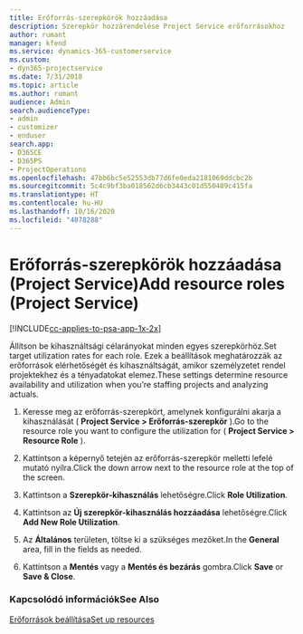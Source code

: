 ```yaml
---
title: Erőforrás-szerepkörök hozzáadása
description: Szerepkör hozzárendelése Project Service erőforrásokhoz
author: rumant
manager: kfend
ms.service: dynamics-365-customerservice
ms.custom:
- dyn365-projectservice
ms.date: 7/31/2018
ms.topic: article
ms.author: rumant
audience: Admin
search.audienceType:
- admin
- customizer
- enduser
search.app:
- D365CE
- D365PS
- ProjectOperations
ms.openlocfilehash: 47bb6bc5e52553db77d6fe0eda2181069ddcbc2b
ms.sourcegitcommit: 5c4c9bf3ba018562d6cb3443c01d550489c415fa
ms.translationtype: HT
ms.contentlocale: hu-HU
ms.lasthandoff: 10/16/2020
ms.locfileid: "4078288"
---
```

# <a name="add-resource-roles-project-service"></a><span data-ttu-id="209e2-103">Erőforrás-szerepkörök hozzáadása (Project Service)</span><span class="sxs-lookup"><span data-stu-id="209e2-103">Add resource roles (Project Service)</span></span>

[!INCLUDE[cc-applies-to-psa-app-1x-2x](../includes/cc-applies-to-psa-app-1x-2x.md)]

<span data-ttu-id="209e2-104">Állítson be kihasználtsági célarányokat minden egyes szerepkörhöz.</span><span class="sxs-lookup"><span data-stu-id="209e2-104">Set target utilization rates for each role.</span></span> <span data-ttu-id="209e2-105">Ezek a beállítások meghatározzák az erőforrások elérhetőségét és kihasználtságát, amikor személyzetet rendel projektekhez és a tényadatokat elemez.</span><span class="sxs-lookup"><span data-stu-id="209e2-105">These settings determine resource availability and utilization when you’re staffing projects and analyzing actuals.</span></span>  
  
1.  <span data-ttu-id="209e2-106">Keresse meg az erőforrás-szerepkört, amelynek konfigurálni akarja a kihasználását ( **Project Service > Erőforrás-szerepkör** ).</span><span class="sxs-lookup"><span data-stu-id="209e2-106">Go to the resource role you want to configure the utilization for ( **Project Service > Resource Role** ).</span></span>  
  
2.  <span data-ttu-id="209e2-107">Kattintson a képernyő tetején az erőforrás-szerepkör melletti lefelé mutató nyílra.</span><span class="sxs-lookup"><span data-stu-id="209e2-107">Click the down arrow next to the resource role at the top of the screen.</span></span>  
  
3.  <span data-ttu-id="209e2-108">Kattintson a **Szerepkör-kihasználás** lehetőségre.</span><span class="sxs-lookup"><span data-stu-id="209e2-108">Click **Role Utilization**.</span></span>  
  
4.  <span data-ttu-id="209e2-109">Kattintson az **Új szerepkör-kihasználás hozzáadása** lehetőségre.</span><span class="sxs-lookup"><span data-stu-id="209e2-109">Click **Add New Role Utilization**.</span></span>  
  
5.  <span data-ttu-id="209e2-110">Az **Általános** területen, töltse ki a szükséges mezőket.</span><span class="sxs-lookup"><span data-stu-id="209e2-110">In the **General** area, fill in the fields as needed.</span></span>  
  
6.  <span data-ttu-id="209e2-111">Kattintson a **Mentés** vagy a **Mentés és bezárás** gombra.</span><span class="sxs-lookup"><span data-stu-id="209e2-111">Click **Save** or **Save & Close**.</span></span>  
  
### <a name="see-also"></a><span data-ttu-id="209e2-112">Kapcsolódó információk</span><span class="sxs-lookup"><span data-stu-id="209e2-112">See Also</span></span>  
 [<span data-ttu-id="209e2-113">Erőforrások beállítása</span><span class="sxs-lookup"><span data-stu-id="209e2-113">Set up resources</span></span>](../psa/set-up-resources.md)
